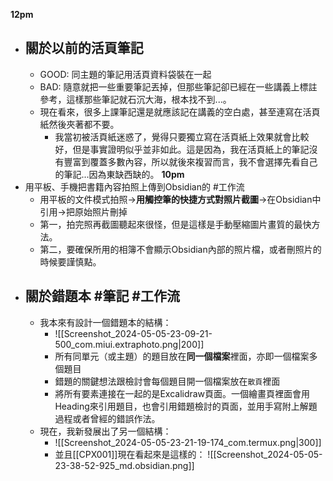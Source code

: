 **12pm**
- ## 關於以前的活頁筆記
	- GOOD: 同主題的筆記用活頁資料袋裝在一起
	- BAD: 隨意就把一些重要筆記丟掉，但那些筆記卻已經在一些講義上標註參考，這樣那些筆記就石沉大海，根本找不到...。
	- 現在看來，很多上課筆記還是就應該記在講義的空白處，甚至連寫在活頁紙然後夾著都不要。
		- 我當初被活頁紙迷惑了，覺得只要獨立寫在活頁紙上效果就會比較好，但是事實證明似乎並非如此。這是因為，我在活頁紙上的筆記沒有豐富到覆蓋多數內容，所以就後來複習而言，我不會選擇先看自己的筆記...因為東缺西缺的。
**10pm**
- 用平板、手機把書籍內容拍照上傳到Obsidian的 #工作流 
	- 用平板的文件模式拍照->**用觸控筆的快捷方式對照片截圖**->在Obsidian中引用->把原始照片刪掉
	- 第一，拍完照再截圖聽起來很怪，但是這樣是手動壓縮圖片畫質的最快方法。
	- 第二，要確保所用的相簿不會顯示Obsidian內部的照片檔，或者刪照片的時候要謹慎點。
- ## 關於錯題本 #筆記 #工作流
	- 我本來有設計一個錯題本的結構：
		- ![[Screenshot_2024-05-05-23-09-21-500_com.miui.extraphoto.png|200]]
		- 所有同單元（或主題）的題目放在**同一個檔案**裡面，亦即一個檔案多個題目
		- 錯題的關鍵想法跟檢討會每個題目開一個檔案放在`散頁`裡面
		- 將所有要素連接在一起的是Excalidraw頁面。一個繪畫頁裡面會用Heading來引用題目，也會引用錯題檢討的頁面，並用手寫附上解題過程或者曾經的錯誤作法。
	- 現在，我新發展出了另一個結構：
		- ![[Screenshot_2024-05-05-23-21-19-174_com.termux.png|300]]
		- 並且[[CPX001]]現在看起來是這樣的： ![[Screenshot_2024-05-05-23-38-52-925_md.obsidian.png]]